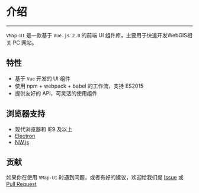 # 介绍

----

`VMap-UI` 是一款基于 `Vue.js 2.0` 的前端 UI 组件库，主要用于快速开发WebGIS相关 PC 网站。

## 特性

- 基于 `Vue` 开发的 UI 组件
- 使用 npm + webpack + babel 的工作流，支持 ES2015
- 提供友好的 API，可灵活的使用组件

## 浏览器支持

- 现代浏览器和 IE9 及以上
- [Electron](http://electron.atom.io/)
- [NW.js](http://nwjs.io)


## 贡献

如果你在使用 `VMap-UI` 时遇到问题，或者有好的建议，欢迎给我们提 [Issue](https://github.com/decSunshineHe/VMap-UI/issues) 或 [Pull Request](https://github.com/decSunshineHe/VMap-UI/pulls)
